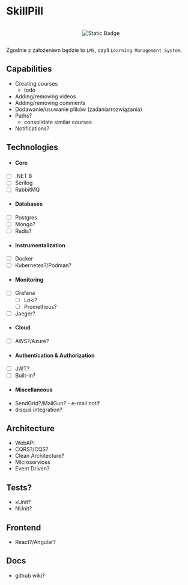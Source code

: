 # SkillPill

<div style="display: flex; flex-wrap: wrap; justify-content: center; align-items: center; text-align: center;">

  ![Static Badge](https://img.shields.io/badge/under-construction-yellow)
  
</div>

Zgodnie z założeniem będzie to `LMS`, czyli `Learning Management System`.


## Capabilities 
- Creating courses
  - todo
- Adding/removing videos
- Adding/removing comments
- Dodawanie/usuwanie plików (zadania/rozwiązania)
- Paths?
  - consolidate similar courses
- Notifications?

## Technologies
* #### Core
- [ ] .NET 8
- [ ] Serilog
- [ ] RabbitMQ

* #### Databases
- [ ] Postgres
- [ ] Mongo?
- [ ] Redis?

* #### Instrumentalization
- [ ] Docker
- [ ] Kubernetes?/Podman?

* #### Monitoring
- [ ] Grafana
  - [ ] Loki?
  - [ ] Prometheus?
- [ ] Jaeger?

* #### Cloud
- [ ] AWS?/Azure?

* #### Authentication & Authorization
- [ ] JWT?
- [ ] Built-in?

* #### Miscellaneous
- SendGrid?/MailGun? - e-mail notif
- disqus integration?

## Architecture
- WebAPI
- CQRS?/CQS?
- Clean Architecture?
- Microservices
- Event Driven?

## Tests?
- xUnit?
- NUnit?

## Frontend
- React?/Angular?

## Docs
- github wiki?
